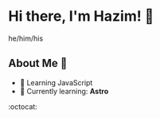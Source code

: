 # Hi there, I'm Hazim! 👋
he/him/his

<!-- /![Banner Image](your_banner_image_url_here) -->

## About Me 🚀

<!--
I'm a passionate **[Your Job Title / Developer Role]** with experience in **[technologies you're proficient in]**. I love tackling complex problems, learning new skills, and collaborating with diverse teams to create innovative solutions.
-->

<!-- - 💻 I’m currently working through Codeworks 🥾⛺️ pre-course material. -->
- 📖 Learning JavaScript
- 🌱 Currently learning: **Astro**

<!--
- 🔭 Working on: **[current projects or side-projects]**
- 🌍 Languages: **[programming languages and human languages you speak]**
- 📫 How to reach me: **[your email address or other contact information]**
- ⚡ Fun fact: **[a fun fact about yourself]**
- 😄 Pronouns: he/him/his
-->

<!--
## My Skills 🧠

\![HTML](https://img.shields.io/badge/-HTML-E34F26?style=flat-square&logo=html5&logoColor=white)
\![CSS](https://img.shields.io/badge/-CSS-1572B6?style=flat-square&logo=css3&logoColor=white)
\![JavaScript](https://img.shields.io/badge/-JavaScript-F7DF1E?style=flat-square&logo=javascript&logoColor=black)
\![React](https://img.shields.io/badge/-React-61DAFB?style=flat-square&logo=react&logoColor=black)
\![Node.js](https://img.shields.io/badge/-Node.js-339933?style=flat-square&logo=node.js&logoColor=white)
-->
<!--
\*Replace the above skill badges with your own skills and expertise. To create more badges, use [checkout this repo](https://github.com/alexandresanlim/Badges4-README.md-Profile).*

## Featured Projects 💻

### [Project 1 Title](project_1_link)

\![Project 1 Screenshot](project_1_screenshot_url)

**[Project 1 Title]** is a **[brief project description]** built with **[technologies used]**. This project demonstrates my ability to **[skills demonstrated by the project]**. You can check out the repository [here](project_1_repository_link).

### [Project 2 Title](project_2_link)

\![Project 2 Screenshot](project_2_screenshot_url)

**[Project 2 Title]** is a **[brief project description]** built with **[technologies used]**. This project showcases my skills in **[skills demonstrated by the project]**. You can check out the repository [here](project_2_repository_link).

## Get in Touch 📬

- **[Personal Website / Blog]**(your_website_or_blog_link)
- **[LinkedIn]**(your_linkedin_profile_link)
- **[Twitter]**(your_twitter_profile_link) -->


:octocat:


<!--
**hazim/hazim** is a ✨ _special_ ✨ repository because its `README.md` (this file) appears on your GitHub profile.

Here are some ideas to get you started:

- 🔭 I’m currently working on ...
- 🌱 I’m currently learning ...
- 👯 I’m looking to collaborate on ...
- 🤔 I’m looking for help with ...
- 💬 Ask me about ...
- 📫 How to reach me: ...
- 😄 Pronouns: ...
- ⚡ Fun fact: ...
-->
